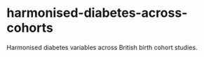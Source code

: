 # harmonised-diabetes-across-cohorts
Harmonised diabetes variables across British birth cohort studies.
